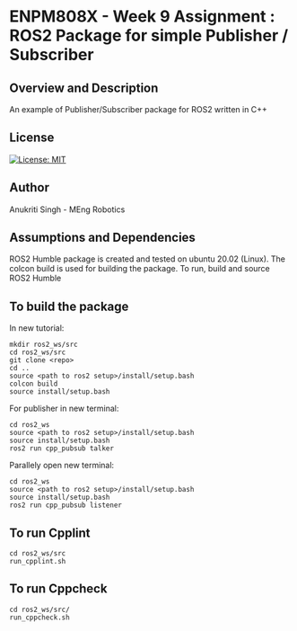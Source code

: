 # ENPM808X - Week 9 Assignment : ROS2 Package for simple Publisher / Subscriber

## Overview and Description

An example of Publisher/Subscriber package for ROS2 written in C++

## License

[![License: MIT](https://img.shields.io/badge/License-MIT-green.svg)](https://opensource.org/licenses/MIT)

## Author

Anukriti Singh - MEng Robotics

## Assumptions and Dependencies
ROS2 Humble package is created and tested on ubuntu 20.02 (Linux).
The colcon build is used for building the package. To run, build and source ROS2 Humble


## To build the package

In new tutorial:
```
mkdir ros2_ws/src
cd ros2_ws/src
git clone <repo>
cd ..
source <path to ros2 setup>/install/setup.bash    
colcon build
source install/setup.bash
```
For publisher in new terminal:
```
cd ros2_ws
source <path to ros2 setup>/install/setup.bash    
source install/setup.bash
ros2 run cpp_pubsub talker
```
Parallely open new terminal:
```
cd ros2_ws
source <path to ros2 setup>/install/setup.bash    
source install/setup.bash
ros2 run cpp_pubsub listener
```

## To run Cpplint
```
cd ros2_ws/src
run_cpplint.sh
```

## To run Cppcheck
```
cd ros2_ws/src/
run_cppcheck.sh
```
